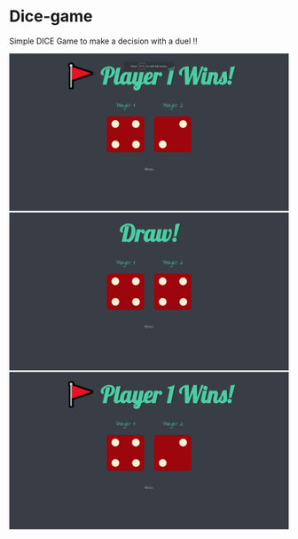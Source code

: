 # Dice-game

Simple DICE Game to make a decision with a duel !!

![Alt Text](https://github.com/apex-blaze/Dice-game/blob/master/imgs/Screenshot%20(366).png)
![Alt Text](https://github.com/apex-blaze/Dice-game/blob/master/imgs/Screenshot%20(367).png)
![Alt Text](https://github.com/apex-blaze/Dice-game/blob/master/imgs/Screenshot%20(368).png)
